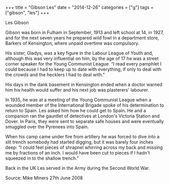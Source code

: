 +++
title = "Gibson Les"
date = "2014-12-26"
categories = ["g"]
tags = ["gibson", "les"]
+++

Les Gibson

Gibson was born in Fulham in September, 1913 and left school at 14, in 1927, and for the next seven years he prepared wild fowl in a department store, Barkers of Kensington, where unpaid overtime was compulsory.

His sister, Gladys, was a key figure in the Labour League of Youth and, although this was very influential on him, by the age of 17 he was a street corner speaker for the Young Communist League. “I read every pamphlet I could because I had to keep up to date with everything, if only to deal with the crowds and the hecklers I had to deal with."

His days in the dank basement in Kensington ended when a doctor warned him his health would suffer and his next job was plasterers' labourer.

In 1935, he was at a meeting of the Young Communist League when a wounded member of the International Brigade spoke of his determination to return to Spain. Les asked him how he could get to Spain. He and a companion ran the gauntlet of detectives at London's Victoria Station and Dover. In Paris, they were sent to separate safe houses and were eventually smuggled over the Pyrenees into Spain.

When his camp came under fire from artillery he was forced to dive into a slit trench somebody had started digging, but it was barely four inches deep: “I could feel pieces of shrapnel whirring across my back and missing me by fractions of an inch. I would have been cut to pieces if I hadn't squeezed in to the shallow trench."

Back in the UK Les served in the Army during the Second World War.

Source: Mike Miners 27th June 2008
